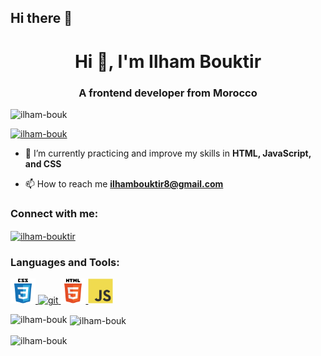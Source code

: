 ## Hi there 👋

<h1 align="center">Hi 👋, I'm Ilham Bouktir</h1>
<h3 align="center">A frontend developer from Morocco</h3>

<p align="left"> <img src="https://komarev.com/ghpvc/?username=ilham-bouk&label=Profile%20views&color=d6efff&style=flat" alt="ilham-bouk" /> </p>

<p align="left"> <a href="https://github.com/ryo-ma/github-profile-trophy"><img src="https://github-profile-trophy.vercel.app/?username=ilham-bouk" alt="ilham-bouk" /></a> </p>

- 🌱 I’m currently practicing and improve my skills in **HTML, JavaScript, and CSS**

- 📫 How to reach me **ilhambouktir8@gmail.com**

<h3 align="left">Connect with me:</h3>
<p align="left">
<a href="https://www.linkedin.com/in/ilham-bouktir-0b266b31b" target="blank"><img align="center" src="https://raw.githubusercontent.com/rahuldkjain/github-profile-readme-generator/master/src/images/icons/Social/linked-in-alt.svg" alt="ilham-bouktir" height="30" width="40" /></a>
</p>

<h3 align="left">Languages and Tools:</h3>
<p align="left"> <a href="https://www.w3schools.com/css/" target="_blank" rel="noreferrer"> <img src="https://raw.githubusercontent.com/devicons/devicon/master/icons/css3/css3-original-wordmark.svg" alt="css3" width="40" height="40"/> </a> <a href="https://git-scm.com/" target="_blank" rel="noreferrer"> <img src="https://www.vectorlogo.zone/logos/git-scm/git-scm-icon.svg" alt="git" width="40" height="40"/> </a> <a href="https://www.w3.org/html/" target="_blank" rel="noreferrer"> <img src="https://raw.githubusercontent.com/devicons/devicon/master/icons/html5/html5-original-wordmark.svg" alt="html5" width="40" height="40"/> </a> <a href="https://developer.mozilla.org/en-US/docs/Web/JavaScript" target="_blank" rel="noreferrer"> <img src="https://raw.githubusercontent.com/devicons/devicon/master/icons/javascript/javascript-original.svg" alt="javascript" width="40" height="40"/> </a> </p>

<p><img align="left" src="https://github-readme-stats.vercel.app/api/top-langs?username=ilham-bouk&show_icons=true&locale=en&layout=compact" alt="ilham-bouk" /></p>

<p>&nbsp;<img align="center" src="https://github-readme-stats.vercel.app/api?username=ilham-bouk&show_icons=true&locale=en" alt="ilham-bouk" /></p>

<p><img align="center" src="https://github-readme-streak-stats.herokuapp.com/?user=ilham-bouk&" alt="ilham-bouk" /></p>

